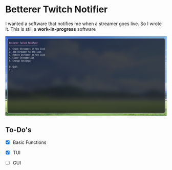 # Betterer Twitch Notifier
I wanted a software that notifies me when a streamer goes live. So I wrote it. This is still a **work-in-progress** software

<p align="center">
    <img src="https://raw.githubusercontent.com/dasvegy/Betterer-Twitch-Notifier/refs/heads/master/images/screenshot.png?token=GHSAT0AAAAAADKBDH4HW5BF6XV47QK2LO7E2FPPUPQ">
    <br>
</p>

## To-Do's
- [x] Basic Functions
- [X] TUI
- [ ] GUI

